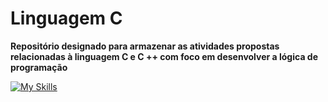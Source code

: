 # Linguagem C
**Repositório designado para armazenar as atividades propostas relacionadas à linguagem C e C ++ com foco em desenvolver a lógica de programação**

[![My Skills](https://skillicons.dev/icons?i=c,cpp)](https://skillicons.dev)
